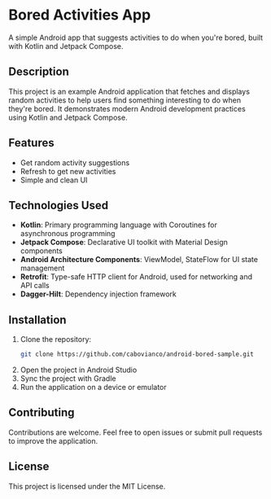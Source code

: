 # Bored Activities App

A simple Android app that suggests activities to do when you're bored, built with Kotlin and Jetpack Compose.

## Description

This project is an example Android application that fetches and displays random activities to help users find something interesting to do when they're bored. It demonstrates modern Android development practices using Kotlin and Jetpack Compose.

## Features

- Get random activity suggestions
- Refresh to get new activities
- Simple and clean UI

## Technologies Used

- **Kotlin**: Primary programming language with Coroutines for asynchronous programming 
- **Jetpack Compose**: Declarative UI toolkit with Material Design components 
- **Android Architecture Components**: ViewModel, StateFlow for UI state management 
- **Retrofit**: Type-safe HTTP client for Android, used for networking and API calls
- **Dagger-Hilt**: Dependency injection framework 

## Installation

1. Clone the repository:
   ```bash
   git clone https://github.com/cabovianco/android-bored-sample.git
   ```
2. Open the project in Android Studio
3. Sync the project with Gradle
4. Run the application on a device or emulator

## Contributing

Contributions are welcome. Feel free to open issues or submit pull requests to improve the application.

## License

This project is licensed under the MIT License.
